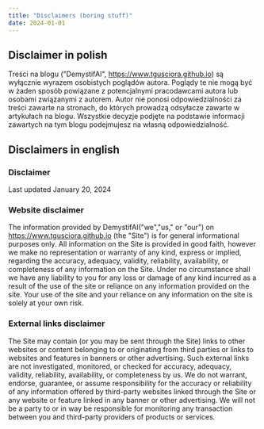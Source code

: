 ```yaml
---
title: "Disclaimers (boring stuff)"
date: 2024-01-01
---
```


## Disclaimer in polish

Treści na blogu ("DemystifAI", https://www.tgusciora.github.io) są wyłącznie wyrazem osobistych poglądów autora. Poglądy te nie mogą być w żaden sposób powiązane z potencjalnymi pracodawcami autora lub osobami związanymi z autorem. Autor nie ponosi odpowiedzialności za treści zawarte na stronach, do których prowadzą odsyłacze zawarte w artykułach na blogu. Wszystkie decyzje podjęte na podstawie informacji zawartych na tym blogu podejmujesz na własną odpowiedzialność.

## Disclaimers in english

### Disclaimer

Last updated January 20, 2024

### Website disclaimer

The information provided by DemystifAI("we","us," or "our") on https://www.tgusciora.github.io (the "Site") is for general informational purposes only. All information on the Site is provided in good faith, however we make no representation or warranty of any kind, express or implied, regarding the accuracy, adequacy, validity, reliability, availability, or completeness of any information on the Site. Under no circumstance shall we have any liability to you for any loss or damage of any kind incurred as a result of the use of the site or reliance on any information provided on the site. Your use of the site and your reliance on any information on the site is solely at your own risk.

### External links disclaimer

The Site may contain (or you may be sent through the Site) links to other websites or content belonging to or originating from third parties or links to websites and features in banners or other advertising. Such external links are not investigated, monitored, or checked for accuracy, adequacy, validity, reliability, availability, or completeness by us. We do not warrant, endorse, guarantee, or assume responsibility for the accuracy or reliability of any information offered by third-party websites linked through the Site or any website or feature linked in any banner or other advertising. We will not be a party to or in way be responsible for monitoring any transaction between you and third-party providers of products or services.

